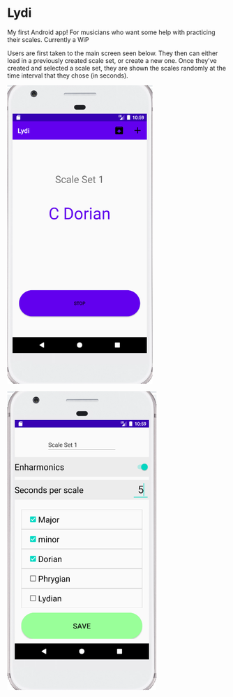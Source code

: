 # Lydi
My first Android app! For musicians who want some help with practicing their scales. Currently a WiP

Users are first taken to the main screen seen below. They then can either load in a previously created scale set, or create a new one. Once they've created and selected a scale set, they are shown the scales randomly at the time interval that they chose (in seconds).

![Main Screen](Screenshots/MainScreen.png?raw=true)

![Create Screen](Screenshots/ScaleSets.png?raw=true)

